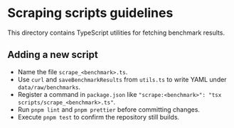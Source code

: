 # Scraping scripts guidelines

This directory contains TypeScript utilities for fetching benchmark results.

## Adding a new script

- Name the file `scrape_<benchmark>.ts`.
- Use `curl` and `saveBenchmarkResults` from `utils.ts` to write YAML under `data/raw/benchmarks`.
- Register a command in `package.json` like `"scrape:<benchmark>": "tsx scripts/scrape_<benchmark>.ts"`.
- Run `pnpm lint` and `pnpm prettier` before committing changes.
- Execute `pnpm test` to confirm the repository still builds.
